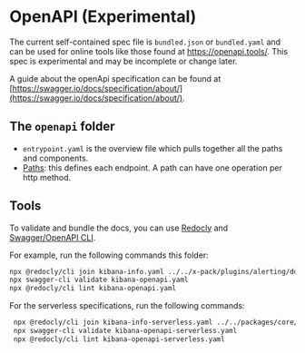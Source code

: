 # OpenAPI (Experimental)

The current self-contained spec file is `bundled.json` or `bundled.yaml` and can be used for online tools like those found at <https://openapi.tools/>.
This spec is experimental and may be incomplete or change later.

A guide about the openApi specification can be found at [https://swagger.io/docs/specification/about/](https://swagger.io/docs/specification/about/).

## The `openapi` folder

* `entrypoint.yaml` is the overview file which pulls together all the paths and components.
* [Paths](paths/README.md): this defines each endpoint.  A path can have one operation per http method.

## Tools

To validate and bundle the docs, you can use [Redocly](https://redocly.com/docs/cli/) and [Swagger/OpenAPI CLI](https://www.npmjs.com/package/swagger-cli).

For example, run the following commands this folder:

  ```bash
  npx @redocly/cli join kibana-info.yaml ../../x-pack/plugins/alerting/docs/openapi/bundled.yaml ../../x-pack/plugins/actions/docs/openapi/bundled.yaml ../../x-pack/plugins/cases/docs/openapi/bundled.yaml ../../x-pack/plugins/ml/common/openapi/ml_apis.yaml -o kibana-openapi.yaml --prefix-components-with-info-prop title
  npx swagger-cli validate kibana-openapi.yaml
  npx @redocly/cli lint kibana-openapi.yaml
  ```

  For the serverless specifications, run the following commands:

 ```bash
  npx @redocly/cli join kibana-info-serverless.yaml ../../packages/core/saved-objects/docs/openapi/bundled.yaml ../../src/plugins/data_views/docs/openapi/bundled.yaml ../../x-pack/plugins/ml/common/openapi/ml_apis_serverless.yaml -o kibana-openapi-serverless.yaml --prefix-components-with-info-prop title
  npx swagger-cli validate kibana-openapi-serverless.yaml
  npx @redocly/cli lint kibana-openapi-serverless.yaml
  ```